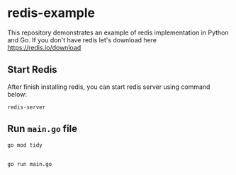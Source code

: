 # redis-example
This repository demonstrates an example of redis implementation in Python and Go. If you don't have redis let's download here https://redis.io/download  


## Start Redis
After finish installing redis, you can start redis server using command below: 
```
redis-server
```

## Run `main.go` file
```
go mod tidy
```

##
```
go run main.go
```
